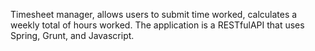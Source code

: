 Timesheet manager, allows users to submit time worked, calculates a weekly total of hours worked. The application is a RESTfulAPI that uses Spring, Grunt, and Javascript. 

